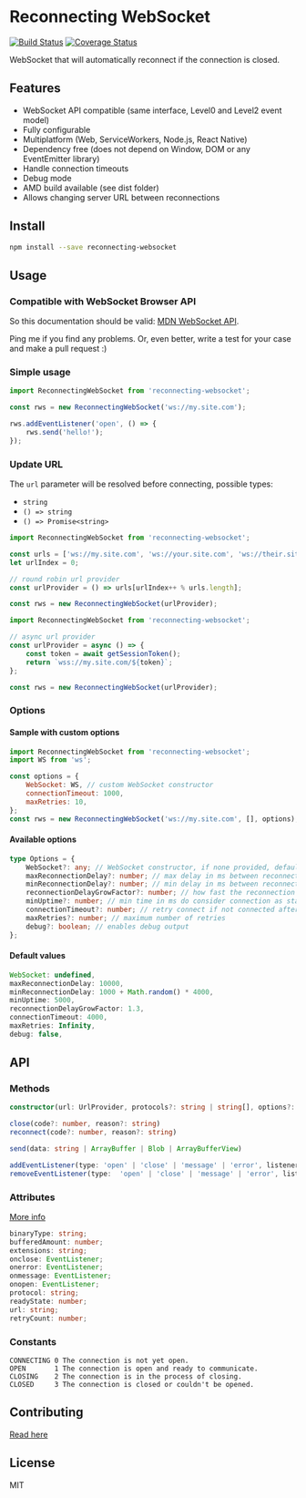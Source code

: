 # Reconnecting WebSocket

[![Build Status](https://travis-ci.org/pladaria/reconnecting-websocket.svg?branch=master)](https://travis-ci.org/pladaria/reconnecting-websocket)
[![Coverage Status](https://coveralls.io/repos/github/pladaria/reconnecting-websocket/badge.svg?branch=master&v=1)](https://coveralls.io/github/pladaria/reconnecting-websocket?branch=master)

WebSocket that will automatically reconnect if the connection is closed.

## Features

*   WebSocket API compatible (same interface, Level0 and Level2 event model)
*   Fully configurable
*   Multiplatform (Web, ServiceWorkers, Node.js, React Native)
*   Dependency free (does not depend on Window, DOM or any EventEmitter library)
*   Handle connection timeouts
*   Debug mode
*   AMD build available (see dist folder)
*   Allows changing server URL between reconnections

## Install

```bash
npm install --save reconnecting-websocket
```

## Usage

### Compatible with WebSocket Browser API

So this documentation should be valid:
[MDN WebSocket API](https://developer.mozilla.org/en-US/docs/Web/API/WebSocket).

Ping me if you find any problems. Or, even better, write a test for your case and make a pull
request :)

### Simple usage

```javascript
import ReconnectingWebSocket from 'reconnecting-websocket';

const rws = new ReconnectingWebSocket('ws://my.site.com');

rws.addEventListener('open', () => {
    rws.send('hello!');
});
```

### Update URL

The `url` parameter will be resolved before connecting, possible types:

*   `string`
*   `() => string`
*   `() => Promise<string>`

```javascript
import ReconnectingWebSocket from 'reconnecting-websocket';

const urls = ['ws://my.site.com', 'ws://your.site.com', 'ws://their.site.com'];
let urlIndex = 0;

// round robin url provider
const urlProvider = () => urls[urlIndex++ % urls.length];

const rws = new ReconnectingWebSocket(urlProvider);
```

```javascript
import ReconnectingWebSocket from 'reconnecting-websocket';

// async url provider
const urlProvider = async () => {
    const token = await getSessionToken();
    return `wss://my.site.com/${token}`;
};

const rws = new ReconnectingWebSocket(urlProvider);
```

### Options

#### Sample with custom options

```javascript
import ReconnectingWebSocket from 'reconnecting-websocket';
import WS from 'ws';

const options = {
    WebSocket: WS, // custom WebSocket constructor
    connectionTimeout: 1000,
    maxRetries: 10,
};
const rws = new ReconnectingWebSocket('ws://my.site.com', [], options);
```

#### Available options

```typescript
type Options = {
    WebSocket?: any; // WebSocket constructor, if none provided, defaults to global WebSocket
    maxReconnectionDelay?: number; // max delay in ms between reconnections
    minReconnectionDelay?: number; // min delay in ms between reconnections
    reconnectionDelayGrowFactor?: number; // how fast the reconnection delay grows
    minUptime?: number; // min time in ms do consider connection as stable
    connectionTimeout?: number; // retry connect if not connected after this time, in ms
    maxRetries?: number; // maximum number of retries
    debug?: boolean; // enables debug output
};
```

#### Default values

```javascript
WebSocket: undefined,
maxReconnectionDelay: 10000,
minReconnectionDelay: 1000 + Math.random() * 4000,
minUptime: 5000,
reconnectionDelayGrowFactor: 1.3,
connectionTimeout: 4000,
maxRetries: Infinity,
debug: false,
```

## API

### Methods

```typescript
constructor(url: UrlProvider, protocols?: string | string[], options?: Options)

close(code?: number, reason?: string)
reconnect(code?: number, reason?: string)

send(data: string | ArrayBuffer | Blob | ArrayBufferView)

addEventListener(type: 'open' | 'close' | 'message' | 'error', listener: EventListener)
removeEventListener(type:  'open' | 'close' | 'message' | 'error', listener: EventListener)
```

### Attributes

[More info](https://developer.mozilla.org/en-US/docs/Web/API/WebSocket)

```typescript
binaryType: string;
bufferedAmount: number;
extensions: string;
onclose: EventListener;
onerror: EventListener;
onmessage: EventListener;
onopen: EventListener;
protocol: string;
readyState: number;
url: string;
retryCount: number;
```

### Constants

```text
CONNECTING 0 The connection is not yet open.
OPEN       1 The connection is open and ready to communicate.
CLOSING    2 The connection is in the process of closing.
CLOSED     3 The connection is closed or couldn't be opened.
```

## Contributing

[Read here](./CONTRIBUTING.md)

## License

MIT
